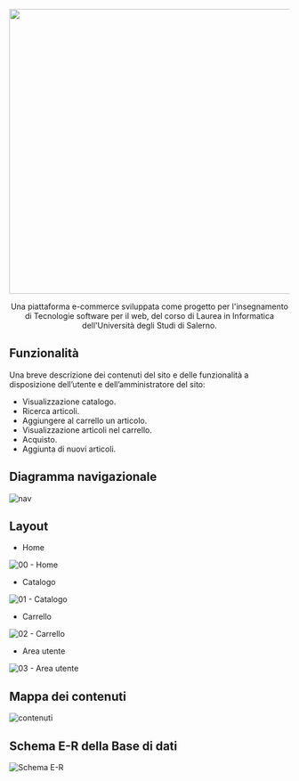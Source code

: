 <p align="center">
  <img src="https://github.com/raffaeleav/popshop/assets/114619463/a4f02382-578b-452c-8a01-93437a8e19cc" width="512" heigth="120">
</p>

<p align="center">
  Una piattaforma e-commerce sviluppata come progetto per l'insegnamento di Tecnologie software per il web, del corso di Laurea in Informatica dell'Università degli Studi di Salerno.
</p>


## Funzionalità 
Una breve descrizione dei contenuti del sito e delle funzionalità a disposizione dell’utente e dell’amministratore del sito:
- Visualizzazione catalogo. 
- Ricerca articoli. 
- Aggiungere al carrello un articolo.
- Visualizzazione articoli nel carrello.
- Acquisto.
- Aggiunta di nuovi articoli. 

## Diagramma navigazionale 
![nav](https://user-images.githubusercontent.com/114619463/205489180-f401e263-b149-45ff-b1e8-f0b9b775f89e.png)

## Layout
- Home 

![00 - Home](https://user-images.githubusercontent.com/114619463/205489308-a6c600d7-adb7-4f36-b0c4-a317b42f42b9.png)

- Catalogo 

![01 - Catalogo](https://user-images.githubusercontent.com/114619463/205489314-adbaab67-54fa-49af-b1ad-7edd513b2a6b.png)

- Carrello

![02 - Carrello](https://user-images.githubusercontent.com/114619463/205489327-36e408c2-d23f-464c-9a79-cef17eca92ac.png)

- Area utente

![03 - Area utente](https://user-images.githubusercontent.com/114619463/205489338-b2a4c44a-6092-4e56-bce6-91f888914f28.png)

## Mappa dei contenuti
![contenuti](https://user-images.githubusercontent.com/114619463/205489360-a6420db4-ea6c-428a-a3e3-46d17035c5a7.png)

## Schema E-R della Base di dati
![Schema E-R](https://user-images.githubusercontent.com/114619463/205489397-c26527d7-f897-47ea-b0cf-32aae1830d3c.png)
